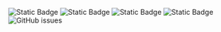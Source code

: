 ![Static Badge](https://img.shields.io/badge/blacklists-61-000000) ![Static Badge](https://img.shields.io/badge/blacklisted-2983419-cc0000) ![Static Badge](https://img.shields.io/badge/whitelisted-2251-00CC00) ![Static Badge](https://img.shields.io/badge/streaming_blacklist-28107-000000) ![GitHub issues](https://img.shields.io/github/issues/fabriziosalmi/blacklists)
